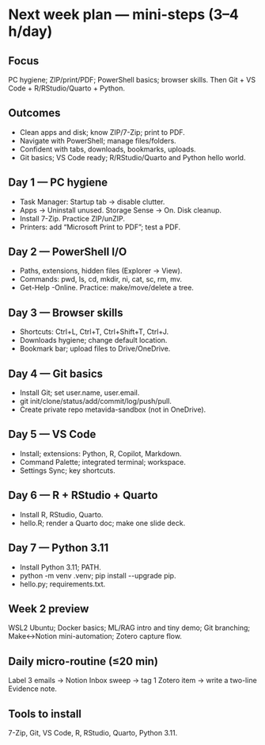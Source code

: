 ﻿# Next week plan — mini-steps (3–4 h/day)

## Focus
PC hygiene; ZIP/print/PDF; PowerShell basics; browser skills. Then Git + VS Code + R/RStudio/Quarto + Python.

## Outcomes
- Clean apps and disk; know ZIP/7-Zip; print to PDF.
- Navigate with PowerShell; manage files/folders.
- Confident with tabs, downloads, bookmarks, uploads.
- Git basics; VS Code ready; R/RStudio/Quarto and Python hello world.

## Day 1 — PC hygiene
- Task Manager: Startup tab → disable clutter.
- Apps → Uninstall unused. Storage Sense → On. Disk cleanup.
- Install 7-Zip. Practice ZIP/unZIP.
- Printers: add “Microsoft Print to PDF”; test a PDF.

## Day 2 — PowerShell I/O
- Paths, extensions, hidden files (Explorer → View).
- Commands: pwd, ls, cd, mkdir, ni, cat, sc, rm, mv.
- Get-Help <cmd> -Online. Practice: make/move/delete a tree.

## Day 3 — Browser skills
- Shortcuts: Ctrl+L, Ctrl+T, Ctrl+Shift+T, Ctrl+J.
- Downloads hygiene; change default location.
- Bookmark bar; upload files to Drive/OneDrive.

## Day 4 — Git basics
- Install Git; set user.name, user.email.
- git init/clone/status/add/commit/log/push/pull.
- Create private repo metavida-sandbox (not in OneDrive).

## Day 5 — VS Code
- Install; extensions: Python, R, Copilot, Markdown.
- Command Palette; integrated terminal; workspace.
- Settings Sync; key shortcuts.

## Day 6 — R + RStudio + Quarto
- Install R, RStudio, Quarto.
- hello.R; render a Quarto doc; make one slide deck.

## Day 7 — Python 3.11
- Install Python 3.11; PATH.
- python -m venv .venv; pip install --upgrade pip.
- hello.py; requirements.txt.

## Week 2 preview
WSL2 Ubuntu; Docker basics; ML/RAG intro and tiny demo; Git branching; Make↔Notion mini-automation; Zotero capture flow.

## Daily micro-routine (≤20 min)
Label 3 emails → Notion Inbox sweep → tag 1 Zotero item → write a two-line Evidence note.

## Tools to install
7-Zip, Git, VS Code, R, RStudio, Quarto, Python 3.11.
